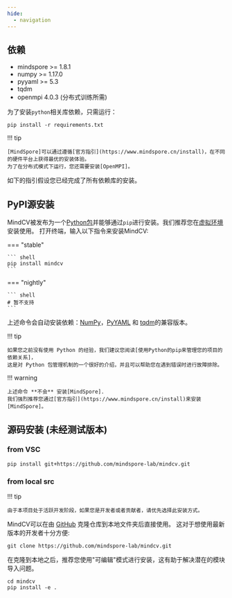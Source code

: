 ```yaml
---
hide:
  - navigation
---
```


## 依赖

- mindspore >= 1.8.1
- numpy >= 1.17.0
- pyyaml >= 5.3
- tqdm
- openmpi 4.0.3 (分布式训练所需)

为了安装`python`相关库依赖，只需运行：

```shell
pip install -r requirements.txt
```

!!! tip

    [MindSpore]可以通过遵循[官方指引](https://www.mindspore.cn/install)，在不同的硬件平台上获得最优的安装体验。
    为了在分布式模式下运行，您还需要安装[OpenMPI]。

如下的指引假设您已经完成了所有依赖库的安装。

## PyPI源安装

MindCV被发布为一个[Python包]并能够通过`pip`进行安装。我们推荐您在[虚拟环境]安装使用。 打开终端，输入以下指令来安装MindCV:

=== "stable"

    ``` shell
    pip install mindcv
    ```

=== "nightly"

    ``` shell
    # 暂不支持
    ```

上述命令会自动安装依赖：[NumPy]，[PyYAML] 和 [tqdm]的兼容版本。

!!! tip

    如果您之前没有使用 Python 的经验，我们建议您阅读[使用Python的pip来管理您的项目的依赖关系]，
    这是对 Python 包管理机制的一个很好的介绍，并且可以帮助您在遇到错误时进行故障排除。

!!! warning

    上述命令 **不会** 安装[MindSpore].
    我们强烈推荐您通过[官方指引](https://www.mindspore.cn/install)来安装[MindSpore]。

[Python包]: https://pypi.org/project/mindcv/
[虚拟环境]: https://realpython.com/what-is-pip/#using-pip-in-a-python-virtual-environment
[MindSpore]: https://www.mindspore.cn/
[OpenMPI]: https://www.open-mpi.org/
[NumPy]: https://numpy.org/
[PyYAML]: https://pyyaml.org/
[tqdm]: https://tqdm.github.io/
[使用Python的pip来管理您的项目的依赖关系]: https://realpython.com/what-is-pip/


## 源码安装 (未经测试版本)

### from VSC

```shell
pip install git+https://github.com/mindspore-lab/mindcv.git
```

### from local src

!!! tip

    由于本项目处于活跃开发阶段，如果您是开发者或者贡献者，请优先选择此安装方式。

MindCV可以在由 [GitHub] 克隆仓库到本地文件夹后直接使用。 这对于想使用最新版本的开发者十分方便:

```shell
git clone https://github.com/mindspore-lab/mindcv.git
```

在克隆到本地之后，推荐您使用"可编辑"模式进行安装，这有助于解决潜在的模块导入问题。

```shell
cd mindcv
pip install -e .
```

[GitHub]: https://github.com/mindspore-lab/mindcv
